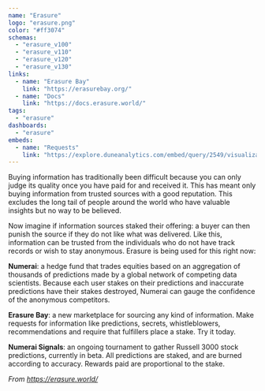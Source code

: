 ```yaml
---
name: "Erasure"
logo: "erasure.png"
color: "#ff3074"
schemas:
  - "erasure_v100"
  - "erasure_v110"
  - "erasure_v120"
  - "erasure_v130"
links:
  - name: "Erasure Bay"
    link: "https://erasurebay.org/"
  - name: "Docs"
    link: "https://docs.erasure.world/"
tags:
  - "erasure"
dashboards:
  - "erasure"
embeds:
  - name: "Requests"
    link: "https://explore.duneanalytics.com/embed/query/2549/visualization/4828?api_key=1QpnQQSXdiveXnZcYQaHUtyDXzb3brGUeEZzYo4E"
---
```


Buying information has traditionally been difficult because you can only judge its quality once you have paid for and received it. This has meant only buying information from trusted sources with a good reputation. This excludes the long tail of people around the world who have valuable insights but no way to be believed.

Now imagine if information sources staked their offering: a buyer can then punish the source if they do not like what was delivered. Like this, information can be trusted from the individuals who do not have track records or wish to stay anonymous. Erasure is being used for this right now:

**Numerai**: a hedge fund that trades equities based on an aggregation of thousands of predictions made by a global network of competing data scientists. Because each user stakes on their predictions and inaccurate predictions have their stakes destroyed, Numerai can gauge the confidence of the anonymous competitors.

**Erasure Bay**: a new marketplace for sourcing any kind of information. Make requests for information like predictions, secrets, whistleblowers, recommendations and require that fulfillers place a stake. Try it today.

**Numerai Signals**: an ongoing tournament to gather Russell 3000 stock predictions, currently in beta. All predictions are staked, and are burned according to accuracy. Rewards paid are proportional to the stake.

*From https://erasure.world/*

